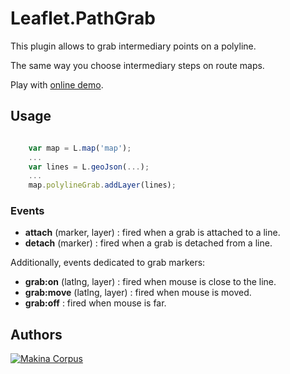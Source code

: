 Leaflet.PathGrab
================

This plugin allows to grab intermediary points on a polyline.

The same way you choose intermediary steps on route maps.

Play with [online demo](http://makinacorpus.github.io/Leaflet.PathGrab/).


Usage
-----

```javascript

    var map = L.map('map');
    ...
    var lines = L.geoJson(...);
    ...
    map.polylineGrab.addLayer(lines);

```

### Events ###

* **attach** (marker, layer) : fired when a grab is attached to a line.
* **detach** (marker) : fired when a grab is detached from a line.

Additionally, events dedicated to grab markers:

* **grab:on** (latlng, layer) : fired when mouse is close to the line.
* **grab:move** (latlng, layer) : fired when mouse is moved.
* **grab:off** : fired when mouse is far.


Authors
-------

[![Makina Corpus](http://depot.makina-corpus.org/public/logo.gif)](http://makinacorpus.com)
